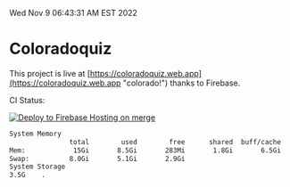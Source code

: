 Wed Nov  9 06:43:31 AM EST 2022

# Coloradoquiz


This project is live at [https://coloradoquiz.web.app](https://coloradoquiz.web.app "colorado!") thanks to Firebase.

CI Status: 

[![Deploy to Firebase Hosting on merge](https://github.com/teamkushal/coloradoquiz/actions/workflows/firebase-hosting-merge.yml/badge.svg)](https://github.com/teamkushal/coloradoquiz/actions/workflows/firebase-hosting-merge.yml)

```bash
System Memory
               total        used        free      shared  buff/cache   available
Mem:            15Gi       8.5Gi       283Mi       1.8Gi       6.5Gi       4.6Gi
Swap:          8.0Gi       5.1Gi       2.9Gi
System Storage
3.5G	.
```
```bash
